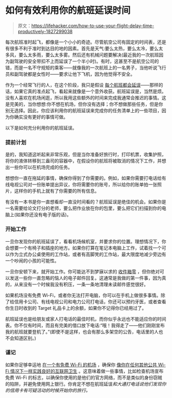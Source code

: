 # 如何有效利用你的航班延误时间

> 原文：<https://lifehacker.com/how-to-use-your-flight-delay-time-productively-1827299038>

每次航班准时起飞，都像是一个小小的奇迹。尽管航空公司有固定的时间表，还是有很多不利于准时到达目的地的因素。首先是天气:要么太热，要么太冷，要么太多风，要么太多雨，要么太多雾。然后还有机械问题要解决(最近我的一次航班因为副驾驶的安全带扣不上而延误了一个半小时)。有时，这甚至不是航空公司的错，而是一名不守规矩的乘客——就像我的一次航班上的一名男子，当他听说飞行员和副驾驶都是女性时——要求让他下飞机，因为他觉得不安全。



作为一个经常飞行的人，在这个阶段，我只是假设 [每个航班都会延误](https://lifehacker.com/why-early-morning-flights-are-the-best-flights-1820947429)——那样的话，如果它真的准点起飞，看起来就像是一个意外收获。航班延误是，当然是烦。没有人喜欢在机场闲逛，所以我用这些额外的时间来完成我通常会推迟的事情。这是完美的，当你想想:你不想在机场，但你没有选择；你不想做那些任务，但是你别无选择。因此，你应该利用你的航班延误来完成你的任务清单上的一些项目，因为你确实没有更好的事情可做。

以下是如何充分利用你的航班延误。

### **提前计划**

是的，我知道这听起来非常乐观，但是当你准备好旅行时，打印机票，收集护照，将你的液体转移到三盎司的容器中，在假设你的航班将被取消的情况下工作，并想出一些你可以在机场完成的任务。

想想你一直在拖延的事情，确保你得到了你需要的。例如，如果你需要打电话给有线电视公司对一份账单提出异议，你将需要你的账号，所以给你的账单拍一张照片，这样你的手机上就有了你需要的所有信息。

有没有一本书是你一直想看却一直没时间看的？航班延误是绝佳的机会。如果你是一名需要给论文打分的老师，要么把作业放在你的包里，要么把它们扫描到你的电脑上(如果你还没有电子版的话)。

### **开始工作**

一旦你发现你的航班延误了，看看机场候机室，并要求你的位置。理想情况下，你会想要一个有椅子和插座的地方。如果你打算在笔记本电脑上工作，试着找一个可以作为立式办公桌使用的工作站，或者有高脚凳的工作站，最大限度地减少旁边有一个吵闹的小孩的可能性。

一旦你安顿下来，就开始工作。你可能达不到梦寐以求的 [收件箱零](https://lifehacker.com/tag/inbox-zero) ，但你绝对可以发送一些你一直忽略的恼人的电子邮件回复。这通常是我做的第一件事，因为真的，从来没有一个时候我没有积压，一条一条地清理未读邮件感觉很好。

如果机场没有免费 Wi-Fi，或者你无法打开电脑，你可以在手机上做很多事情。除了给信用卡公司、有线电视公司和电力公司打电话，你还可以预约牙医，或者查看你生日时收到的 Target 礼品卡上的余额，如果你不记得你已经用过了。

航班延误也是给朋友或家人打电话的最佳时机，而你似乎永远也不能适应你的时间表。你不仅有时间，而且有完美的借口放下电话:“哦！我得走了——他们刚刚宣布我的航班就要登机了。”(即使不是这样，也会有那么多架空的公告，电话里的人也不会知道区别。)

### **谨记**

如果你足够幸运地 [在一个有免费 Wi-Fi 的机场](https://lifehacker.com/find-free-airport-wi-fi-with-this-interactive-map-1787550652) ，确保你 [像你在任何其他公共 Wi-Fi 情况下一样实践良好的互联网卫生](https://lifehacker.com/top-10-ways-to-stay-safe-on-public-wi-fi-networks-1791800347) 。这意味着做一些事情，比如检查机场宣布免费 Wi-Fi 的标志，以确保你使用的是他们的官方网络，而不是类似的身份窃贼的陷阱，并避免使用网上银行。你肯定不想在航班延误*和大通打电话说他们发现你的信用卡有可疑活动的时候开始你的旅行。*